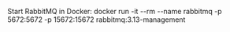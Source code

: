 Start RabbitMQ in Docker:
docker run -it --rm --name rabbitmq -p 5672:5672 -p 15672:15672 rabbitmq:3.13-management
